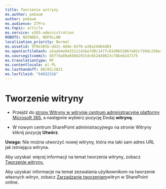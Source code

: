 ```yaml
---
title: Tworzenie witryny
ms.author: pebaum
author: pebaum
ms.audience: ITPro
ms.topic: article
ms.service: o365-administration
ROBOTS: NOINDEX, NOFOLLOW
localization_priority: Normal
ms.assetid: 9f8e385b-dd2c-4d4e-b5f0-e28a24db4d83
ms.openlocfilehash: a2aeb4e943311143be7d9c1477c81d9652067a02c739dc258e4187deb79cade7
ms.sourcegitcommit: b5f7da89a650d2915dc652449623c78be6247175
ms.translationtype: MT
ms.contentlocale: pl-PL
ms.lasthandoff: 08/05/2021
ms.locfileid: "54032316"
---
```

# <a name="create-a-site"></a>Tworzenie witryny

- Przejdź do [strony Witryny w witrynie centrum administracyjne platformy Microsoft 365](https://portal.office.com/adminportal/home#/SitesList), a następnie wybierz pozycję Dodaj **witrynę**. 
    
- W nowym centrum SharePoint administracyjnego na stronie Witryny kliknij pozycję **Utwórz**. 
    
**Uwaga:** Nie można utworzyć nowej witryny, która ma taki sam adres URL jak istniejąca witryna. 
  
Aby uzyskać więcej informacji na temat tworzenia witryny, zobacz [Tworzenie witryny.](https://go.microsoft.com/fwlink/?linkid=866295)
  
Aby uzyskać informacje na temat zezwalania użytkownikom na tworzenie własnych witryn, zobacz [Zarządzanie tworzeniem](https://go.microsoft.com/fwlink/?linkid=866296)witryn w SharePoint online.
  

